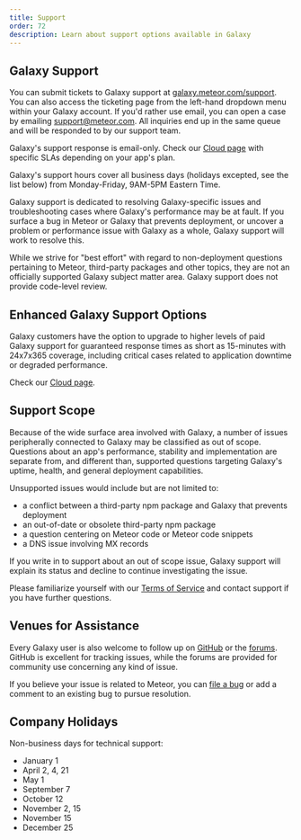 ```yaml
---
title: Support
order: 72
description: Learn about support options available in Galaxy
---
```


<h2 id="galaxy-support">Galaxy Support</h2>

You can submit tickets to Galaxy support at [galaxy.meteor.com/support](https://galaxy.meteor.com/support). You can also access the ticketing page from the left-hand dropdown menu within your Galaxy account. If you'd rather use email, you can open a case by emailing <a href="mailto:support@meteor.com"> support@meteor.com</a>. All inquiries end up in the same queue and will be responded to by our support team. 

Galaxy's support response is email-only. Check our [Cloud page](https://www.meteor.com/cloud) with specific SLAs depending on your app's plan.

Galaxy's support hours cover all business days (holidays excepted, see the list below) from Monday-Friday, 9AM-5PM Eastern Time.

Galaxy support is dedicated to resolving Galaxy-specific issues and troubleshooting cases where Galaxy's performance may be at fault. If you surface a bug in Meteor or Galaxy that prevents deployment, or uncover a problem or performance issue with Galaxy as a whole, Galaxy support will work to resolve this.

While we strive for "best effort" with regard to non-deployment questions pertaining to Meteor, third-party packages and other topics, they are not an officially supported Galaxy subject matter area. Galaxy support does not provide code-level review.

<h2 id="enhanced-galaxy-support">Enhanced Galaxy Support Options</h2>

Galaxy customers have the option to upgrade to higher levels of paid Galaxy support for guaranteed response times as short as 15-minutes with 24x7x365 coverage, including critical cases related to application downtime or degraded performance.

Check our [Cloud page](https://www.meteor.com/cloud).

<h2 id="scope">Support Scope</h2>

Because of the wide surface area involved with Galaxy, a number of issues peripherally connected to Galaxy may be classified as out of scope. Questions about an app's performance, stability and implementation are separate from, and different than, supported questions targeting Galaxy's uptime, health, and general deployment capabilities.

Unsupported issues would include but are not limited to:
- a conflict between a third-party npm package and Galaxy that prevents deployment
- an out-of-date or obsolete third-party npm package
- a question centering on Meteor code or Meteor code snippets
- a DNS issue involving MX records

If you write in to support about an out of scope issue, Galaxy support will explain its status and decline to continue investigating the issue. 

Please familiarize yourself with our [Terms of Service](https://com-meteor-public-assets.s3.amazonaws.com/meteor-terms.pdf) and contact support if you have further questions.

<h2 id="venues">Venues for Assistance</h2>

Every Galaxy user is also welcome to follow up on <a href="http://github.com/meteor/meteor/issues/">GitHub</a> or the <a href="https://forums.meteor.com/">forums</a>. GitHub is excellent for tracking issues, while the forums are provided for community use concerning any kind of issue.

If you believe your issue is related to Meteor, you can [file a bug](https://github.com/meteor/meteor/blob/devel/CONTRIBUTING.md) or add a comment to an existing bug to pursue resolution.

<h2 id="holidays">Company Holidays</h2>

Non-business days for technical support:
- January 1
- April 2, 4, 21
- May 1		
- September 7	
- October 12	
- November 2, 15	
- November 15	
- December 25
